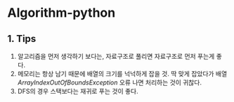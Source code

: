 # Algorithm-python



## 1. Tips

1. 알고리즘을 먼저 생각하기 보다는, 자료구조로 풀리면 자료구조로 먼저 푸는게 좋다.
2. 메모리는 항상 남기 때문에 배열의 크기를 넉넉하게 잡을 것. 딱 맞게 잡았다가 배열 *ArrayIndexOutOfBoundsException* 오류 나면 처리하는 것이 귀찮다.
3. DFS의 경우 스택보다는 재귀로 푸는 것이 좋다.